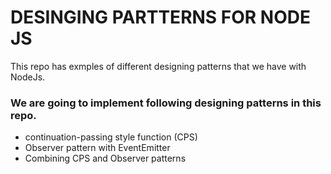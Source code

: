 # DESINGING PARTTERNS FOR NODE JS

This repo has exmples of different designing patterns that we have with NodeJs.


### We are going to implement following designing patterns in this repo.

- continuation-passing style function (CPS)
- Observer pattern with EventEmitter
- Combining CPS and Observer patterns
